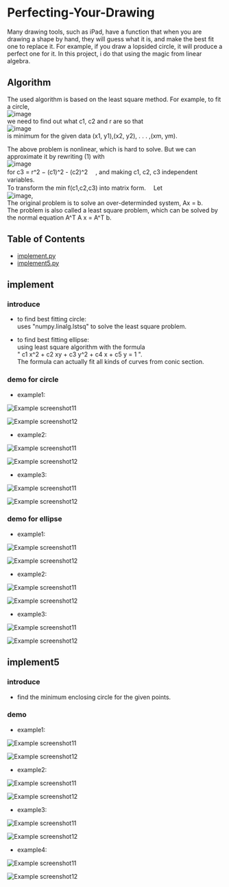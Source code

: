 # Perfecting-Your-Drawing
Many drawing tools, such as iPad, have a function that when you are drawing a shape by hand, they will guess what it is, and make the best fit one to replace it. For example, if you draw a lopsided circle, it will produce a perfect one for it. In this project, i do that using the magic from linear algebra.  

## Algorithm
The used algorithm is based on the least square method. For example, to fit a circle,  
![image](https://user-images.githubusercontent.com/86723888/153364598-f3b6ccd5-517f-4522-8d44-4a78b58d0662.png)  
we need to find out what c1, c2 and r are so that  
![image](https://user-images.githubusercontent.com/86723888/153364708-0ac23f24-98f1-4231-a81d-de941a54ae28.png)  
is minimum for the given data (x1, y1),(x2, y2), . . . ,(xm, ym).  
  
  
The above problem is nonlinear, which is hard to solve. But we can approximate it by rewriting (1) with  
![image](https://user-images.githubusercontent.com/86723888/153364853-bddbac53-246b-4aa1-afce-04be47535581.png)  
for c3 = r^2 − (c1)^2 - (c2)^2　 , and making c1, c2, c3 independent variables.  
To transform the min f(c1,c2,c3) into matrix form. 　Let  
![image](https://user-images.githubusercontent.com/86723888/153365259-b7b70e00-33c4-4f4d-82ca-d5db978e0ee5.png),  
The original problem is to solve an over-determinded system, Ax = b.  
The problem is also called a least square problem, which can be solved by the normal equation A^T A x = A^T b.




## Table of Contents
* [implement.py](#implement)
* [implement5.py](#implement5)



## implement
### introduce
- to find best fitting circle:  
uses "numpy.linalg.lstsq" to solve the least square problem.

- to find best fitting ellipse:  
using least square algorithm with the formula   
" c1 x^2 + c2 xy + c3 y^2 + c4 x + c5 y  =  1 ".  
The formula can actually fit all kinds of curves from conic section.


### demo for circle
- example1:

![Example screenshot11](./img/hand_draw_circle1.png)

![Example screenshot12](./img/hand_draw_circle1_output.png)

- example2:

![Example screenshot11](./img/hand_draw_circle2.png)

![Example screenshot12](./img/hand_draw_circle2_output.png)

- example3:

![Example screenshot11](./img/hand_draw_circle3.png)

![Example screenshot12](./img/hand_draw_circle3_output.png)



### demo for ellipse
- example1:

![Example screenshot11](./img/hand_draw_ellipse1.png)

![Example screenshot12](./img/hand_draw_ellipse1_output.png)

- example2:

![Example screenshot11](./img/hand_draw_ellipse2.png)

![Example screenshot12](./img/hand_draw_ellipse2_output.png)

- example3:

![Example screenshot11](./img/hand_draw_ellipse3.png)

![Example screenshot12](./img/hand_draw_ellipse3_output.png)



## implement5
### introduce
- find the minimum enclosing circle for the given points.


### demo
- example1:

![Example screenshot11](./img/points1.png)

![Example screenshot12](./img/points1_output.png)

- example2:

![Example screenshot11](./img/points2.png)

![Example screenshot12](./img/points2_output.png)

- example3:

![Example screenshot11](./img/points4.png)

![Example screenshot12](./img/points4_output.png)

- example4:

![Example screenshot11](./img/points5.png)

![Example screenshot12](./img/points5_output.png)
